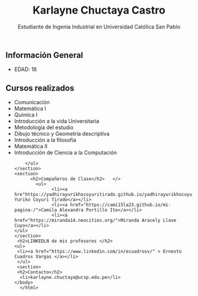 <!DOCTYPE html>
<html lang="es">
<head>
    <meta charset="UTF-8">
    <meta name="viewport" content="width=device-width, initial-scale=1.0">
    <meta name="description" content="Página personal de Karlayne Chuctaya Castro - Estudiante de Ingeniería Industrial ">
    <title>Karlayne Chuctaya Castro</title>
</head>
<body>
    <header>
        <h1>Karlayne Chuctaya Castro</h1>
        <p>Estudiante de Ingenia Industrial en 	Universidad Católica San Pablo</p>
    </header>
    <section>
        <h2>Información General</h2>
        <ul>
            <li>EDAD: 16</li>         
        </ul>
    </section>
    <section>
        <h2>Cursos realizados</h2>
        <ul>
            <li>Comunicación</li>
            <li>Matemática I</li>
            <li>Química I</li>
            <li>Introducción a la vida Universitaria</li>
            <li>Metodología del estudio</li>
            <li>Dibujo técnico y Geometría descriptiva</li>
            <li>Introducción a la filosofía</li>
            <li>Matemática II</li>
            <li> Introducción de Ciencia a la Computación 
            
        </ul>
    </section>
    <section>
          <h2>Compañeros de Clase</h2>   </>
            <ul>
                  <li><a hre"https://yadhirayurikhocoyuritirado.github.io/yadhirayurikhocoyuri/>"Yadhira Yuriko Coyuri Tirado</a></li>
                  <li><a href="https://cami15la23.github.io/mi-pagina-/">Camila Alexandra Portillo Ito</a></li>
                  <li><a href="https://miranda14.neocities.org/">Miranda Aracely Llave Cuyo</a></li>
    </ul>
    </section>
     <h2>LINKEDLN de mis profesores </h2>
    <ul>
     <li><a href="https://www.linkedin.com/in/ecuadrosv/" > Ernesto Cuadros Vargas </a></li>
     </ul>
     <section>
     <h2>Contacto</h2>
      <li>karlayne.chuctaya@ucsp.edu.pe</li>
    </body>
      </html>
